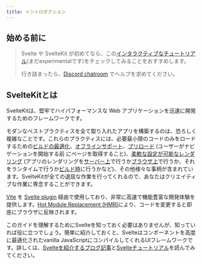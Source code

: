 ```yaml
---
title: イントロダクション
---
```


## 始める前に

> Svelte や SvelteKit が初めてなら、この[インタラクティブなチュートリアル](https://learn.svelte.dev)(まだexperimentalです)をチェックしてみることをおすすめします。
>
> 行き詰まったら、[Discord chatroom](https://svelte.dev/chat) でヘルプを求めてください。

## SvelteKitとは

SvelteKitは、堅牢でハイパフォーマンスな Web アプリケーションを迅速に開発するためのフレームワークです。

モダンなベストプラクティスを全て取り入れたアプリを構築するのは、恐ろしく複雑なことです。これらのプラクティスには、必要最小限のコードのみをロードするための[ビルドの最適化](https://ja.vitejs.dev/guide/features.html#%E3%83%93%E3%83%AB%E3%83%89%E3%81%AE%E6%9C%80%E9%81%A9%E5%8C%96)、[オフラインサポート](/docs/service-workers)、[プリロード](/docs/link-options#data-sveltekit-preload-data) (ユーザーがナビゲーションを開始する前
にページを取得すること)、[柔軟な設定が可能なレンダリング](/docs/page-options) (アプリのレンダリングを[サーバー上](/docs/glossary#ssr)で行うか[ブラウザ上](/docs/glossary#csr-and-spa)で行うか、それをランタイムで行うか[ビルド時](/docs/glossary#prerendering)に行うかなど)、その他様々な事柄が含まれています。SvelteKitが全ての退屈な作業を行ってくれるので、あなたはクリエイティブな作業に専念することができます。

[Vite](https://ja.vitejs.dev/) を [Svelte plugin](https://github.com/sveltejs/vite-plugin-svelte) 経由で使用しており、非常に高速で機能豊富な開発体験を提供します。[Hot Module Replacement (HMR)](https://github.com/sveltejs/vite-plugin-svelte/blob/main/docs/config.md#hot)により、コードを変更すると即座にブラウザに反映されます。

このガイドを理解するためにSvelteを知っておく必要はありませんが、知っていれば役に立つでしょう。簡単に紹介しておくと、Svelteはコンポーネントを高度に最適化されたvanilla JavaScriptにコンパイルしてくれるUIフレームワークです。詳しくは、[Svelteを紹介するブログ記事](https://svelte.jp/blog/svelte-3-rethinking-reactivity)と[Svelteチュートリアル](https://svelte.jp/tutorial)を読んでみてください。
